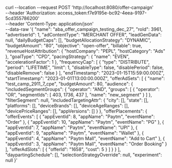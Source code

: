 curl --location --request POST 'http://localhost:8080/offer-campaign' \
--header 'Authorization: access_token:f7e9195e-bc92-4eea-9197-5cd355786200' \
--header 'Content-Type: application/json' \
--data-raw '{
    "name": "aba_offer_campaign_testing_dec_27",
    "roId": 3961,
    "advertiserId": 1,
    "adContentType": "MERCHANT OFFER",
    "leadGenData": null,
    "dailyBudgetCaps": [],
    "budgetAllocationStrategy": "DYNAMIC",
    "budgetAmount": "80",
    "objective": "open-offer",
    "billable": true,
    "revenueHostAttribution": {
        "hostCompany": "PEPL",
        "hostCategory": "Ads"
    },
    "goalType": "CPD",
    "pacingStrategy": {
        "name": "EVEN",
        "accelerationFactor": 1
    },
    "frequencyCap": [
        {
            "type": "DISTRIBUTE",
            "period": "LIFETIME",
            "limit": 1,
            "disableType": false,
            "disablePeriod": false,
            "disableRemove": false
        }
    ],
    "endTimestamp": "2023-01-15T15:59:00.000Z",
    "startTimestamp": "2023-01-01T13:00:00.000Z",
    "offerAdSets": [
        {
            "name": "test_camp_2911_7_cpe",
            "budgetAmount": 80,
            "audience": {
                "includedSegmentGroups": {
                    "operator": "AND",
                    "groups": [
                        {
                            "operator": "OR",
                            "segmentIds": [
                                403,
                                1736,
                                437
                            ],
                            "name": "new_segment"
                        }
                    ]
                },
                "filterSegment": null,
                "includedTargetingAttr": {
                    "city": [],
                    "state": [],
                    "platforms": [],
                    "deviceBrands": [],
                    "deviceAgeRanges": [],
                    "devicePriceRanges": [],
                    "appVersions": []
                }
            },
            "offerPlacements": {
                "offerEvents": [
                    {
                        "appEventId": 8,
                        "appName": "Paytm",
                        "eventName": "Order"
                    },
                    {
                        "appEventId": 10,
                        "appName": "Paytm",
                        "eventName": "PG"
                    },
                    {
                        "appEventId": 7,
                        "appName": "Paytm",
                        "eventName": "UPI"
                    },
                    {
                        "appEventId": 9,
                        "appName": "Paytm",
                        "eventName": "Wallet"
                    },
                    {
                        "appEventId": 4,
                        "appName": "Paytm Mall",
                        "eventName": "Add to Cart"
                    },
                    {
                        "appEventId": 3,
                        "appName": "Paytm Mall",
                        "eventName": "Order Booking"
                    }
                ],
                "offerAdSlots": [
                    {
                        "offerId": "1658",
                        "cost": 5
                    }
                ]
            }
        }
    ],
    "daypartingSchedule": [],
    "selectionStrategyOverride": null,
    "experiment": null
}'